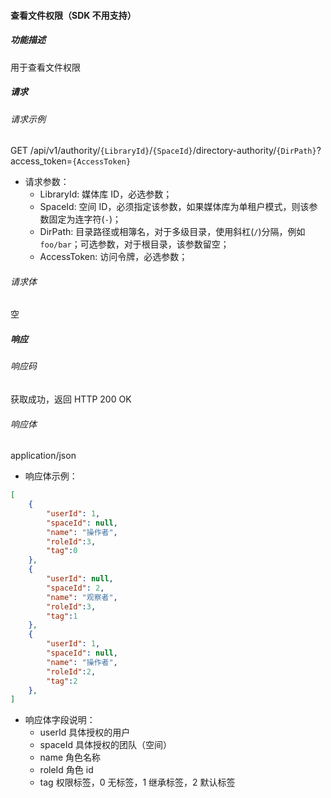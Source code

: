 #### 查看文件权限（SDK 不用支持）

##### 功能描述

用于查看文件权限

##### 请求

###### 请求示例  

GET /api/v1/authority/`{LibraryId}`/`{SpaceId}`/directory-authority/`{DirPath}`?access_token=`{AccessToken}`

- 请求参数：
  - LibraryId: 媒体库 ID，必选参数；
  - SpaceId: 空间 ID，必须指定该参数，如果媒体库为单租户模式，则该参数固定为连字符(`-`)；
  - DirPath: 目录路径或相簿名，对于多级目录，使用斜杠(`/`)分隔，例如 `foo/bar`；可选参数，对于根目录，该参数留空；
  - AccessToken: 访问令牌，必选参数；

###### 请求体

空

##### 响应

###### 响应码

获取成功，返回 HTTP 200 OK

###### 响应体

application/json

- 响应体示例：

```json
[
    {
        "userId": 1,
        "spaceId": null,
        "name": "操作者",
        "roleId":3,
        "tag":0
    },
    {
        "userId": null,
        "spaceId": 2,
        "name": "观察者",
        "roleId":3,
        "tag":1
    },
    {
        "userId": 1,
        "spaceId": null,
        "name": "操作者",
        "roleId":2,
        "tag":2
    },
]
```

- 响应体字段说明：
  - userId 具体授权的用户
  - spaceId 具体授权的团队（空间）
  - name 角色名称
  - roleId 角色 id
  - tag 权限标签，0 无标签，1 继承标签，2 默认标签
